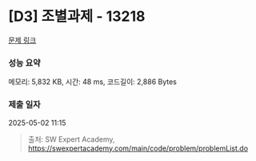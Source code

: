 # [D3] 조별과제 - 13218 

[문제 링크](https://swexpertacademy.com/main/code/problem/problemDetail.do?contestProbId=AXzjvCCq-PwDFASs) 

### 성능 요약

메모리: 5,832 KB, 시간: 48 ms, 코드길이: 2,886 Bytes

### 제출 일자

2025-05-02 11:15



> 출처: SW Expert Academy, https://swexpertacademy.com/main/code/problem/problemList.do